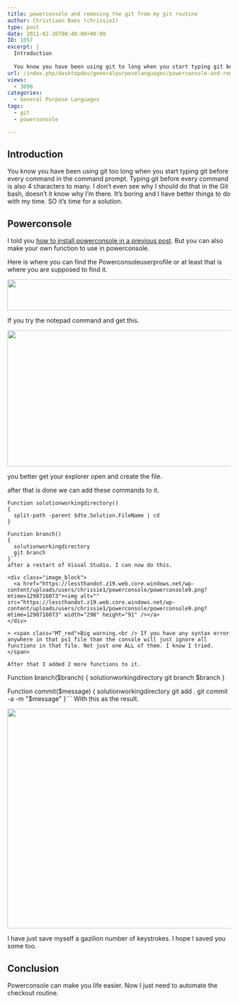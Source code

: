 ```yaml
---
title: powerconsole and removing the git from my git routine
author: Christiaan Baes (chrissie1)
type: post
date: 2011-02-26T08:40:00+00:00
ID: 1057
excerpt: |
  Introduction
  
  You know you have been using git to long when you start typing git before every command in the command prompt. Typing git before every command is also 4 characters to many. I don't even see why I should do that in the Git bash, doesn't i&hellip;
url: /index.php/desktopdev/generalpurposelanguages/powerconsole-and-removing-the-git/
views:
  - 3098
categories:
  - General Purpose Languages
tags:
  - git
  - powerconsole

---
```

## Introduction

You know you have been using git too long when you start typing git before every command in the command prompt. Typing git before every command is also 4 characters to many. I don&#8217;t even see why I should do that in the Git bash, doesn&#8217;t it know why I&#8217;m there. It&#8217;s boring and I have better things to do with my time. SO it&#8217;s time for a solution.

## Powerconsole

I told you [how to install powerconsole in a previous post][1]. But you can also make your own function to use in powerconsole. 

Here is where you can find the Powerconsoleuserprofile or at least that is where you are supposed to find it.

<div class="image_block">
  <a href="https://lessthandot.z19.web.core.windows.net/wp-content/uploads/users/chrissie1/powerconsole/powerconsole7.png?mtime=1298715741"><img alt="" src="https://lessthandot.z19.web.core.windows.net/wp-content/uploads/users/chrissie1/powerconsole/powerconsole7.png?mtime=1298715741" width="532" height="70" /></a>
</div>

If you try the notepad command and get this.

<div class="image_block">
  <a href="https://lessthandot.z19.web.core.windows.net/wp-content/uploads/users/chrissie1/powerconsole/powerconsole8.png?mtime=1298715830"><img alt="" src="https://lessthandot.z19.web.core.windows.net/wp-content/uploads/users/chrissie1/powerconsole/powerconsole8.png?mtime=1298715830" width="861" height="307" /></a>
</div>

you better get your explorer open and create the file.

after that is done we can add these commands to it.

```
Function solutionworkingdirectory()
{
  split-path -parent $dte.Solution.FileName | cd
}

Function branch()
{
  solutionworkingdirectory
  git branch
}```
after a restart of Visual Studio. I can now do this. 

<div class="image_block">
  <a href="https://lessthandot.z19.web.core.windows.net/wp-content/uploads/users/chrissie1/powerconsole/powerconsole9.png?mtime=1298716073"><img alt="" src="https://lessthandot.z19.web.core.windows.net/wp-content/uploads/users/chrissie1/powerconsole/powerconsole9.png?mtime=1298716073" width="298" height="91" /></a>
</div>

> <span class="MT_red">Big warning.<br /> If you have any syntax error anywhere in that ps1 file than the console will just ignore all functions in that file. Not just one ALL of them. I know I tried.</span>

After that I added 2 more functions to it.

```
Function branch($branch)
{
  solutionworkingdirectory
  git branch $branch
}

Function commit($message)
{
  solutionworkingdirectory
  git add .
  git commit -a -m "$message"
}```
With this as the result.

<div class="image_block">
  <a href="https://lessthandot.z19.web.core.windows.net/wp-content/uploads/users/chrissie1/powerconsole/powerconsole10.png?mtime=1298716516"><img alt="" src="https://lessthandot.z19.web.core.windows.net/wp-content/uploads/users/chrissie1/powerconsole/powerconsole10.png?mtime=1298716516" width="863" height="496" /></a>
</div>

I have just save myself a gazilion number of keystrokes. I hope I saved you some too.

## Conclusion

Powerconsole can make you life easier. Now I just need to automate the checkout routine.

 [1]: /index.php/DesktopDev/GeneralPurposeLanguages/power-console-for-visual-studio